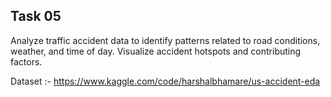 ## Task 05
Analyze traffic accident data to identify patterns related to road conditions, weather, and time of day. Visualize accident hotspots and contributing factors.

Dataset :- https://www.kaggle.com/code/harshalbhamare/us-accident-eda
